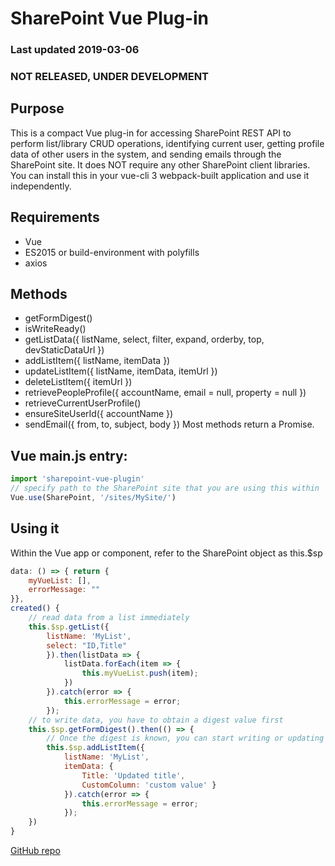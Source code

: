# SharePoint Vue Plug-in
### Last updated 2019-03-06
### NOT RELEASED, UNDER DEVELOPMENT

## Purpose
This is a compact Vue plug-in for accessing SharePoint REST API to perform list/library CRUD operations, identifying current user, getting profile data of other users in the system, and sending emails through the SharePoint site. It does NOT require any other SharePoint client libraries. You can install this in your vue-cli 3 webpack-built application and use it independently.

## Requirements
- Vue
- ES2015 or build-environment with polyfills
- axios

## Methods
- getFormDigest()
- isWriteReady()
- getListData({ listName, select, filter, expand, orderby, top, devStaticDataUrl })
- addListItem({ listName, itemData })
- updateListItem({ listName, itemData, itemUrl })
- deleteListItem({ itemUrl })
- retrievePeopleProfile({ accountName, email = null, property = null })
- retrieveCurrentUserProfile()
- ensureSiteUserId({ accountName })
- sendEmail({ from, to, subject, body })
Most methods return a Promise.

## Vue main.js entry:
```javascript
import 'sharepoint-vue-plugin'
// specify path to the SharePoint site that you are using this within
Vue.use(SharePoint, '/sites/MySite/')
````
## Using it
Within the Vue app or component, refer to the SharePoint object as this.$sp
```javascript
data: () => { return {
    myVueList: [],
    errorMessage: ""
}},
created() {
    // read data from a list immediately
    this.$sp.getList({
        listName: 'MyList',
        select: "ID,Title"
        }).then(listData => {
            listData.forEach(item => {
                this.myVueList.push(item);
            })
        }).catch(error => {
            this.errorMessage = error;
        });
    // to write data, you have to obtain a digest value first
    this.$sp.getFormDigest().then(() => {
        // Once the digest is known, you can start writing or updating list data
        this.$sp.addListItem({
            listName: 'MyList',
            itemData: {
                Title: 'Updated title',
                CustomColumn: 'custom value' }
            }).catch(error => {
                this.errorMessage = error;
            });
    })
}
````

[GitHub repo](https://github.com/BenRunInBay/sharepoint-vue-plugin/)